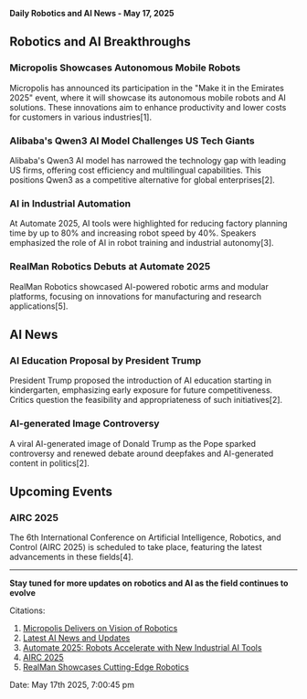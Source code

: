**Daily Robotics and AI News - May 17, 2025**

## Robotics and AI Breakthroughs

### **Micropolis Showcases Autonomous Mobile Robots**
Micropolis has announced its participation in the "Make it in the Emirates 2025" event, where it will showcase its autonomous mobile robots and AI solutions. These innovations aim to enhance productivity and lower costs for customers in various industries[1].

### **Alibaba's Qwen3 AI Model Challenges US Tech Giants**
Alibaba's Qwen3 AI model has narrowed the technology gap with leading US firms, offering cost efficiency and multilingual capabilities. This positions Qwen3 as a competitive alternative for global enterprises[2].

### **AI in Industrial Automation**
At Automate 2025, AI tools were highlighted for reducing factory planning time by up to 80% and increasing robot speed by 40%. Speakers emphasized the role of AI in robot training and industrial autonomy[3].

### **RealMan Robotics Debuts at Automate 2025**
RealMan Robotics showcased AI-powered robotic arms and modular platforms, focusing on innovations for manufacturing and research applications[5].

## AI News

### **AI Education Proposal by President Trump**
President Trump proposed the introduction of AI education starting in kindergarten, emphasizing early exposure for future competitiveness. Critics question the feasibility and appropriateness of such initiatives[2].

### **AI-generated Image Controversy**
A viral AI-generated image of Donald Trump as the Pope sparked controversy and renewed debate around deepfakes and AI-generated content in politics[2].

## Upcoming Events

### **AIRC 2025**
The 6th International Conference on Artificial Intelligence, Robotics, and Control (AIRC 2025) is scheduled to take place, featuring the latest advancements in these fields[4].

---

**Stay tuned for more updates on robotics and AI as the field continues to evolve**

Citations:
1. [Micropolis Delivers on Vision of Robotics](https://www.globenewswire.com/news-release/2025/05/07/3076197/0/en/Micropolis-Delivers-on-Vision-of-Robotics-Artificial-Intelligence-AI-and-Intelligent-Systems-at-Make-it-in-the-Emirates-2025.html)
2. [Latest AI News and Updates](https://www.crescendo.ai/news/latest-ai-news-and-updates)
3. [Automate 2025: Robots Accelerate with New Industrial AI Tools](https://www.controleng.com/automate-2025-robots-accelerate-new-industrial-ai-tools-help/)
4. [AIRC 2025](https://airc.org)
5. [RealMan Showcases Cutting-Edge Robotics](https://www.therobotreport.com/realman-showcases-cutting-edge-embodied-robotics-automate-2025/)

Date: May 17th 2025, 7:00:45 pm